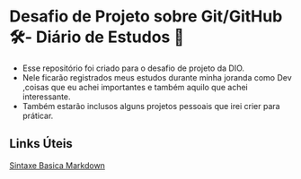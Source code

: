 # Desafio de Projeto sobre Git/GitHub 🛠️- Diário de Estudos 📘
- Esse repositório foi criado para o desafio de projeto da DIO.
- Nele ficarão registrados meus estudos durante minha joranda como Dev ,coisas que eu achei importantes e também aquilo que achei interessante.
- Também estarão inclusos alguns projetos pessoais que irei crier para práticar.

## Links Úteis
[Sintaxe Basica Markdown](https://markdown.net.br/sintaxe-basica/)

